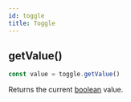 ```yaml
---
id: toggle
title: Toggle
---
```


## getValue()
```javascript
const value = toggle.getValue()
```
Returns the current [boolean][4] value.

[4]: https://developer.mozilla.org/docs/Web/JavaScript/Reference/Global_Objects/Boolean
